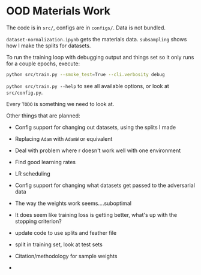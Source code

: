 # OOD Materials Work

The code is in `src/`, configs are in `configs/`. Data is not bundled.

`dataset-normalization.ipynb` gets the materials data. `subsampling` shows how I make the splits for datasets.

To run the training loop with debugging output and things set so it only runs for a couple epochs, execute:

```bash
python src/train.py --smoke_test=True --cli.verbosity debug
```

`python src/train.py --help` to see all available options, or look at `src/config.py`.

Every `TODO` is something we need to look at.

Other things that are planned:
 - Config support for changing out datasets, using the splits I made
 - Replacing `Adam` with `AdamW` or equivalent
 - Deal with problem where r doesn't work well with one environment
 - Find good learning rates
 - LR scheduling
 - Config support for changing what datasets get passed to the adversarial data
 - The way the weights work seems....suboptimal
 - It does seem like training loss is getting better, what's up with the stopping criterion?
 - update code to use splits and feather file
 - split in training set, look at test sets


- Citation/methodology for sample weights
-